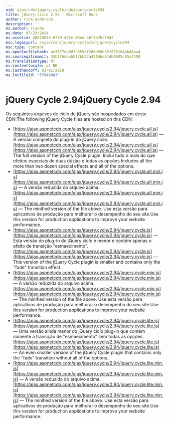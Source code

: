 ```yaml
---
uid: ajax/cdn/jquery-cycle/cdnjquerycycle294
title: jQuery ciclo 2.94 | Microsoft Docs
author: rick-anderson
description: ''
ms.author: riande
ms.date: 07/23/2014
ms.assetid: 486108f8-0719-492e-85ed-46f3b7bc18d2
msc.legacyurl: /ajax/cdn/jquery-cycle/cdnjquerycycle294
msc.type: content
ms.openlocfilehash: ae3577daddfc659ef206d56b35f876104ab48aa4
ms.sourcegitcommit: 24b1f6decbb17bb22a45166e5fdb0845c65af498
ms.translationtype: MT
ms.contentlocale: pt-BR
ms.lasthandoff: 03/01/2019
ms.locfileid: "57049843"
---
```

<a name="jquery-cycle-294"></a><span data-ttu-id="a940d-102">jQuery Cycle 2.94</span><span class="sxs-lookup"><span data-stu-id="a940d-102">jQuery Cycle 2.94</span></span>
====================
<span data-ttu-id="a940d-103">Os seguintes arquivos de ciclo de jQuery são hospedados em deste CDN:</span><span class="sxs-lookup"><span data-stu-id="a940d-103">The following jQuery Cycle files are hosted on this CDN:</span></span>

- <span data-ttu-id="a940d-104">[https://ajax.aspnetcdn.com/ajax/jquery.cycle/2.94/jquery.cycle.all.js](https://ajax.aspnetcdn.com/ajax/jquery.cycle/2.94/jquery.cycle.all.js) &mdash; A versão completa do plug-in do jQuery ciclo.</span><span class="sxs-lookup"><span data-stu-id="a940d-104">[https://ajax.aspnetcdn.com/ajax/jquery.cycle/2.94/jquery.cycle.all.js](https://ajax.aspnetcdn.com/ajax/jquery.cycle/2.94/jquery.cycle.all.js) &mdash; The full version of the jQuery Cycle plugin.</span></span> <span data-ttu-id="a940d-105">Inclui tudo o mais do que efeitos especiais de duas dúzias e todas as opções.</span><span class="sxs-lookup"><span data-stu-id="a940d-105">Includes all the more than two dozen special effects and all of the options.</span></span>
- <span data-ttu-id="a940d-106">[https://ajax.aspnetcdn.com/ajax/jquery.cycle/2.94/jquery.cycle.all.min.js](https://ajax.aspnetcdn.com/ajax/jquery.cycle/2.94/jquery.cycle.all.min.js) &mdash; A versão reduzida do arquivo acima.</span><span class="sxs-lookup"><span data-stu-id="a940d-106">[https://ajax.aspnetcdn.com/ajax/jquery.cycle/2.94/jquery.cycle.all.min.js](https://ajax.aspnetcdn.com/ajax/jquery.cycle/2.94/jquery.cycle.all.min.js) &mdash; The minified version of the file above.</span></span> <span data-ttu-id="a940d-107">Use esta versão para aplicativos de produção para melhorar o desempenho do seu site.</span><span class="sxs-lookup"><span data-stu-id="a940d-107">Use this version for production applications to improve your website performance.</span></span>
- <span data-ttu-id="a940d-108">[https://ajax.aspnetcdn.com/ajax/jquery.cycle/2.94/jquery.cycle.js](https://ajax.aspnetcdn.com/ajax/jquery.cycle/2.94/jquery.cycle.js) &mdash; Esta versão do plug-in do jQuery ciclo é menor e contém apenas o efeito de transição "esmaecimento".</span><span class="sxs-lookup"><span data-stu-id="a940d-108">[https://ajax.aspnetcdn.com/ajax/jquery.cycle/2.94/jquery.cycle.js](https://ajax.aspnetcdn.com/ajax/jquery.cycle/2.94/jquery.cycle.js) &mdash; This version of the jQuery Cycle plugin is smaller and contains only the "fade" transition effect.</span></span>
- <span data-ttu-id="a940d-109">[https://ajax.aspnetcdn.com/ajax/jquery.cycle/2.94/jquery.cycle.min.js](https://ajax.aspnetcdn.com/ajax/jquery.cycle/2.94/jquery.cycle.min.js) &mdash; A versão reduzida do arquivo acima.</span><span class="sxs-lookup"><span data-stu-id="a940d-109">[https://ajax.aspnetcdn.com/ajax/jquery.cycle/2.94/jquery.cycle.min.js](https://ajax.aspnetcdn.com/ajax/jquery.cycle/2.94/jquery.cycle.min.js) &mdash; The minified version of the file above.</span></span> <span data-ttu-id="a940d-110">Use esta versão para aplicativos de produção para melhorar o desempenho do seu site.</span><span class="sxs-lookup"><span data-stu-id="a940d-110">Use this version for production applications to improve your website performance.</span></span>
- <span data-ttu-id="a940d-111">[https://ajax.aspnetcdn.com/ajax/jquery.cycle/2.94/jquery.cycle.lite.js](https://ajax.aspnetcdn.com/ajax/jquery.cycle/2.94/jquery.cycle.lite.js) &mdash; Uma versão ainda menor do jQuery ciclo plug-in que contém somente a transição de "esmaecimento" sem todas as opções.</span><span class="sxs-lookup"><span data-stu-id="a940d-111">[https://ajax.aspnetcdn.com/ajax/jquery.cycle/2.94/jquery.cycle.lite.js](https://ajax.aspnetcdn.com/ajax/jquery.cycle/2.94/jquery.cycle.lite.js) &mdash; An even smaller version of the jQuery Cycle plugin that contains only the "fade" transition without all of the options.</span></span>
- <span data-ttu-id="a940d-112">[https://ajax.aspnetcdn.com/ajax/jquery.cycle/2.94/jquery.cycle.lite.min.js](https://ajax.aspnetcdn.com/ajax/jquery.cycle/2.94/jquery.cycle.lite.min.js) &mdash; A versão reduzida do arquivo acima.</span><span class="sxs-lookup"><span data-stu-id="a940d-112">[https://ajax.aspnetcdn.com/ajax/jquery.cycle/2.94/jquery.cycle.lite.min.js](https://ajax.aspnetcdn.com/ajax/jquery.cycle/2.94/jquery.cycle.lite.min.js) &mdash; The minified version of the file above.</span></span> <span data-ttu-id="a940d-113">Use esta versão para aplicativos de produção para melhorar o desempenho do seu site.</span><span class="sxs-lookup"><span data-stu-id="a940d-113">Use this version for production applications to improve your website performance.</span></span>

